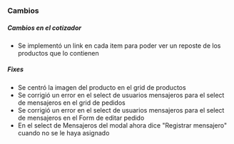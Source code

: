 <h3>Cambios</h3>
<h5>Cambios en el cotizador</h5>
<ul>
    <li>Se implementó un link en cada item para poder ver un reposte de los productos que lo contienen</li>
</ul>

<h5>Fixes</h5>
<ul>
    <li>Se centró la imagen del producto en el grid de productos</li>
    <li>Se corrigió un error en el select de usuarios mensajeros para el select de mensajeros en el grid de pedidos</li>
    <li>Se corrigió un error en el select de usuarios mensajeros para el select de mensajeros en el Form de editar pedido</li>
    <li>En el select de Mensajeros del modal ahora dice "Registrar mensajero" cuando no se le haya asignado</li>
</ul>